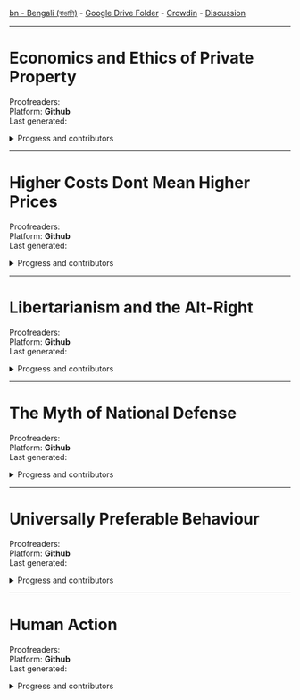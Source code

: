 
[bn - Bengali (বাঙালি)](https://github.com/ancap-ch/from-en/tree/utopian/bn) - [Google Drive Folder]() - [Crowdin](https://crowdin.com/project/ancap-ch/bn) - [Discussion](https://BD.ancap.ch)

---

# Economics and Ethics of Private Property    
Proofreaders:   
Platform: **Github**  
Last generated:  

<details>
  <summary>Progress and contributors</summary>

| file name | translated | reviewed | words | translators | arbitrary | arbitrary |
| - | - | - | - | - | - | - |
| 01_pref2nd_ed.md | :x: | :x: |    210 | | | |
| 02_pref1st_ed.md | :x: | :x: |    400 | | | |
| 03_p01.md | :x: | :x: |    001 | | | |
| 03_p01_ch01_01.md | :x: | :x: | 4k 150 | | | |
| 03_p01_ch01_02.md | :x: | :x: | 4k 650 | | | |
| 03_p01_ch01_03.md | :x: | :x: | 3k 280 | | | |
| 03_p01_ch02_01.md | :x: | :x: | 3k 510 | | | |
| 03_p01_ch02_02.md | :x: | :x: | 2k 590 | | | |
| 03_p01_ch02_03.md | :x: | :x: | 3k 440 | | | |
| 03_p01_ch02_04.md | :x: | :x: | 3k 510 | | | |
| 03_p01_ch02_05.md | :x: | :x: | 3k 280 | | | |
| 03_p01_ch03_01.md | :x: | :x: | 2k 370 | | | |
| 03_p01_ch03_02.md | :x: | :x: | 2k 580 | | | |
| 03_p01_ch03_03.md | :x: | :x: | 2k 820 | | | |
| 03_p01_ch03_04.md | :x: | :x: | 3k 550 | | | |
| 03_p01_ch03_05.md | :x: | :x: | 3k 570 | | | |
| 03_p01_ch04_01.md | :x: | :x: | 4k 300 | | | |
| 03_p01_ch04_02.md | :x: | :x: | 4k 000 | | | |
| 03_p01_ch05_01.md | :x: | :x: | 2k 400 | | | |
| 03_p01_ch05_02.md | :x: | :x: | 3k 470 | | | |
| 03_p01_ch05_03.md | :x: | :x: | 3k 920 | | | |
| 03_p01_ch05_04.md | :x: | :x: | 2k 930 | | | |
| 03_p01_ch06_01.md | :x: | :x: | 2k 940 | | | |
| 03_p01_ch06_02.md | :x: | :x: | 4k 530 | | | |
| 03_p01_ch06_03.md | :x: | :x: | 3k 860 | | | |
| 03_p01_ch07_01.md | :x: | :x: | 2k 830 | | | |
| 03_p01_ch07_02.md | :x: | :x: | 3k 260 | | | |
| 03_p01_ch07_03.md | :x: | :x: | 2k 950 | | | |
| 03_p01_ch07_04.md | :x: | :x: | 2k 660 | | | |
| 03_p01_ch07_05.md | :x: | :x: | 3k 620 | | | |
| 03_p01_ch07_06.md | :x: | :x: | 3k 600 | | | |
| 03_p01_ch08.md | :x: | :x: | 2k 430 | | | |
| 03_p02.md | :x: | :x: |    001 | | | |
| 03_p02_ch09.md | :x: | :x: | 010 | | | |
| 03_p02_ch09_01.md | :x: | :x: | 400 | | | |
| 03_p02_ch09_02.md | :x: | :x: | 4k 490 | | | |
| 03_p02_ch09_03_01.md | :x: | :x: | 2k 720 | | | |
| 03_p02_ch09_03_02.md | :x: | :x: | 3k 050 | | | |
| 03_p02_ch09_04.md | :x: | :x: | 200 | | | |
| 03_p02_ch10.md | :x: | :x: | 3k 220 | | | |
| 03_p02_ch11.md | :x: | :x: | 10 | | | |
| 03_p02_ch11_1.md | :x: | :x: | 2k 430 | | | |
| 03_p02_ch11_2.md | :x: | :x: | 4k 290 | | | |
| 03_p02_ch11_3.md | :x: | :x: | 3k 200 | | | |
| 03_p02_ch12.md | :x: | :x: | 2k 890 | | | |
| 03_p02_ch13.md | :x: | :x: | 2k 560 | | | |
| 03_p02_ch14.md | :x: | :x: | 10 | | | |
| 03_p02_ch14_1.md | :x: | :x: | 2k 760 | | | |
| 03_p02_ch14_2.md | :x: | :x: | 4k 290 | | | |
| 03_p02_ch14_3.md | :x: | :x: | 4k 780 | | | |
| 03_p02_ch15.md | :x: | :x: | 1 | | | |
| 03_p02_ch15_01.md | :x: | :x: | 310 | | | |
| 03_p02_ch15_02.md | :x: | :x: | 2k 360 | | | |
| 03_p02_ch15_03.md | :x: | :x: | 720 | | | |
| 03_p02_ch15_04.md | :x: | :x: | 890 | | | |
| 03_p02_ch15_05.md | :x: | :x: | 2k 020 | | | |
| 04_apx.md | :x: | :x: | 1 | | | |
| 04_apx_01.md | :x: | :x: | 1k 580 | | | |
| 04_apx_02.md | :x: | :x: | 1k 870 | | | |
| 04_apx_03.md | :x: | :x: | 1k 950 | | | |
| 04_apx_04.md | :x: | :x: | 1k 810 | | | |


</details>



---

# Higher Costs Dont Mean Higher Prices    
Proofreaders:   
Platform: **Github**  
Last generated:  

<details>
  <summary>Progress and contributors</summary>

| file name | translated | reviewed | words | translators | arbitrary | arbitrary |
| - | - | - | - | - | - | - |
| essay.md | :x: | :x: | 1k 220 | | | | | |

</details>

---

# Libertarianism and the Alt-Right    
Proofreaders:   
Platform: **Github**  
Last generated:  

<details>
  <summary>Progress and contributors</summary>

| file name | translated | reviewed | words | translators | arbitrary | arbitrary |
| - | - | - | - | - | - | - |
| 01_speech.md | :x: | :x: | 7k 100 | | | | | |

</details>


---

# The Myth of National Defense    
Proofreaders:   
Platform: **Github**  
Last generated:  

<details>
  <summary>Progress and contributors</summary>

| file name | translated | reviewed | words | translators | arbitrary | arbitrary |
| - | - | - | - | - | - | - |
| intro.md | :x: | :x: | 5k 050 | | | | | |
| < more files to be added > | :x: | :x: |  | | | | | |

</details>


---

# Universally Preferable Behaviour    
Proofreaders:   
Platform: **Github**  
Last generated:  

<details>
  <summary>Progress and contributors</summary>

| file name | translated | reviewed | words | translators | arbitrary | arbitrary |
| - | - | - | - | - | - | - |
| p00_ch01_foreword.md | :x: | :x: | 2k 380 | | | | | |
| p00_ch02_intro.md | :x: | :x: | 3k 220 | | | | | |
| p01.md | :x: | :x: |    001 | | | | | |
| p01_ch01_a_framework.md | :x: | :x: | 1k 980 | | | | | |
| p01_ch02_internal.md | :x: | :x: |    540  | | | | | |
| p01_ch03_ethics.md | :x: | :x: | 1k 410 | | | | | |
| p01_ch04_pref.md | :x: | :x: | 2k 040 | | | | | |
| p01_ch05_01_univ.md | :x: | :x: | 1k 520 | | | | | |
| p01_ch05_02_univ.md | :x: | :x: | 3k 090 | | | | | |
| p01_ch06_upb.md | :x: | :x: | 2k 350 | | | | | |
| p01_ch07_init.md | :x: | :x: |    910 | | | | | |
| p01_ch08_lifeboat.md | :x: | :x: | 1k 500 | | | | | |
| p01_ch09_the_beast.md | :x: | :x: | 1k 190 | | | | | |
| p02.md | :x: | :x: |    001 | | | | | |
| p02_ch01_ethical_categories.md | :x: | :x: |    770 | | | | | |
| p02_ch02_.._rape.md | :x: | :x: | 3k 310 | | | | | |
| p02_ch03_.._murder.md | :x: | :x: | 1k 050 | | | | | |
| p02_ch04_.._theft.md | :x: | :x: | 3k 550 | | | | | |
| p02_ch05_.._fraud.md | :x: | :x: |    770 | | | | | |
| p02_ch06_.._lying.md | :x: | :x: |    500 | | | | | |
| p02_ch07_01_.._upb.md | :x: | :x: | 2k 400 | | | | | |
| p02_ch07_02_.._upb.md | :x: | :x: | 1k 110 | | | | | |
| p03.md | :x: | :x: |    001 | | | | | |
| p03_ch01_.._behaviour.md | :x: | :x: |    180 | | | | | |
| p03_ch02_.._revisited.md | :x: | :x: | 1k 200 | | | | | |
| p03_ch03_01_..existence.md | :x: | :x: | 3k 320 | | | | | |
| p03_ch03_02_..existence.md | :x: | :x: | 2k 780 | | | | | |
| p03_ch03_03_..existence.md | :x: | :x: | 2k 260 | | | | | |
| p03_ch04_additional_proofs.md | :x: | :x: |    480 | | | | | |
| p03_ch05_parallels.md | :x: | :x: | 1k 070 | | | | | |
| p04.md | :x: | :x: | 1k 260 | | | | | |
| p05_appendices.md | :x: | :x: |    880 | | | | | |

</details>


---

# Human Action    
Proofreaders:   
Platform: **Github**  
Last generated:  

<details>
  <summary>Progress and contributors</summary>

| file name | translated | reviewed | words | translators | arbitrary | arbitrary |
| - | - | - | - | - | - | - |
| 00_00_01 | :x: | :x: | 230 | | | |
| 00_00_02 | :x: | :x: | 790 | | | |
| 00_00_03 | :x: | :x: | 490 | | | |
| 00_01 | :x: | :x: | 1 | | | |
| 00_01_01 | :x: | :x: | 1k 230 | | | |
| 00_01_02 | :x: | :x: | 1k 480 | | | |
| 00_01_03 | :x: | :x: | 1k 320 | | | |
| 00_01_04 | :x: | :x: | 80 | | | |
| 01 | :x: | :x: | 1 | | | |
| 01_01 | :x: | :x: | 1 | | | |
| 01_01_01 | :x: | :x: | 1k 100 | | | |
| 01_01_02 | :x: | :x: | 1k 570 | | | |
| 01_01_03 | :x: | :x: | 720 | | | |
| 01_01_04 | :x: | :x: | 1k 460 | | | |
| 01_01_05 | :x: | :x: | 580 | | | |
| 01_01_06 | :x: | :x: | 2k 680 | | | |
| 01_02 | :x: | :x: | 1 | | | |
| 01_02_01 | :x: | :x: | 940 | | | |
| 01_02_02 | :x: | :x: | 2k 340 | | | |
| 01_02_03 | :x: | :x: | 1k 320 | | | |
| 01_02_04 | :x: | :x: | 1k 390 | | | |
| 01_02_05 | :x: | :x: | 570 | | | |
| 01_02_06 | :x: | :x: | 650 | | | |
| 01_02_07 | :x: | :x: | 1k 170 | | | |
| 01_02_08 | :x: | :x: | 3k 110 | | | |
| 01_02_09 | :x: | :x: | 2k 310 | | | |
| 01_02_10 | :x: | :x: | 2k 130 | | | |
| 01_02_11 | :x: | :x: | 850 | | | |
| 01_03 | :x: | :x: | 1 | | | |
| 01_03_01 | :x: | :x: | 1k 270 | | | |
| 01_03_02 | :x: | :x: | 810 | | | |
| 01_03_03 | :x: | :x: | 3k 050 | | | |
| 01_03_04 | :x: | :x: | 1k 210 | | | |
| 01_03_05 | :x: | :x: | 950 | | | |
| 01_03_06 | :x: | :x: | 950 | | | |
| 01_04 | :x: | :x: | 1 | | | |
| 01_04_01 | :x: | :x: | 1k 180 | | | |
| 01_04_02 | :x: | :x: | 710 | | | |
| 01_04_03 | :x: | :x: | 270 | | | |
| 01_04_04 | :x: | :x: | 470 | | | |
| 01_05 | :x: | :x: | 1 | | | |
| 01_05_01 | :x: | :x: | 420 | | | |
| 01_05_02 | :x: | :x: | 645 | | | |
| 01_05_03 | :x: | :x: | 170 | | | |
| 01_05_04 | :x: | :x: | 1k 080 | | | |
| 01_06 | :x: | :x: | 1 | | | |
| 01_06_01 | :x: | :x: | 580 | | | |
| 01_06_02 | :x: | :x: | 450 | | | |
| 01_06_03 | :x: | :x: | 1k 100 | | | |
| 01_06_04 | :x: | :x: | 1k 620 | | | |
| 01_06_05 | :x: | :x: | 880 | | | |
| 01_06_06 | :x: | :x: | 940 | | | |
| 01_06_07 | :x: | :x: | 210 | | | |
| 01_07 | :x: | :x: | 1 | | | |
| 01_07_01 | :x: | :x: | 4k 000 | | | |
| 01_07_02 | :x: | :x: | 1k 610 | | | |
| 01_07_03 | :x: | :x: | 4k 460 | | | |
| 01_07_04 | :x: | :x: | 820 | | | |
| 02 | :x: | :x: | 1 | | | |
| 02_01 | :x: | :x: | 1 | | | |
| 02_01_01 | :x: | :x: | 870 | | | |
| 02_01_02 | :x: | :x: | 5k 490 | | | |
| 02_01_03 | :x: | :x: | 570 | | | |
| 02_01_04 | :x: | :x: | 2k 610 | | | |
| 02_01_05 | :x: | :x: | 220 | | | |
| 02_01_06 | :x: | :x: | 1k 910 | | | |
| 02_01_07 | :x: | :x: | 630 | | | |
| 02_01_08 | :x: | :x: | 2k 960 | | | |
| 02_02 | :x: | :x: | 1 | | | |
| 02_02_01 | :x: | :x: | 490 | | | |
| 02_02_02 | :x: | :x: | 4k 240 | | | |
| 02_02_03 | :x: | :x: | 1k 780 | | | |
| 02_02_04 | :x: | :x: | 900 | | | |
| 02_03 | :x: | :x: | 1 | | | |
| 02_03_01 | :x: | :x: | 620 | | | |
| 02_03_02 | :x: | :x: | 1k 280 | | | |
| 02_03_03 | :x: | :x: | 520 | | | |
| 03 | :x: | :x: | 1 | | | |
| 03_01 | :x: | :x: | 1 | | | |
| 03_01_01 | :x: | :x: | 390 | | | |
| 03_01_02 | :x: | :x: | 2k 490 | | | |
| 03_01_03 | :x: | :x: | 1k 320 | | | |
| 03_01_04 | :x: | :x: | 2k 110 | | | |
| 03_02 | :x: | :x: | 1 | | | |
| 03_02_01 | :x: | :x: | 1k 200 | | | |
| 03_02_02 | :x: | :x: | 1k 320 | | | |
| 03_02_03 | :x: | :x: | 720 | | | |
| 03_02_04 | :x: | :x: | 1k 950 | | | |
| 03_02_05 | :x: | :x: | 2k 050 | | | |
| 03_03 | :x: | :x: | 1 | | | |
| 03_03_01 | :x: | :x: | 760 | | | |
| 03_03_02 | :x: | :x: | 280 | | | |
| 04 | :x: | :x: | 1 | | | |
| 04_01 | :x: | :x: | 1 | | | |
| 04_01_01 | :x: | :x: | 1k 830 | | | |
| 04_01_02 | :x: | :x: | 630 | | | |
| 04_01_03 | :x: | :x: | 2k 710 | | | |
| 04_01_04 | :x: | :x: | 380 | | | |
| 04_01_05 | :x: | :x: | 3k 010 | | | |
| 04_01_06 | :x: | :x: | 330 | | | |
| 04_01_07 | :x: | :x: | 2k 390 | | | |
| 04_02 | :x: | :x: | 1 | | | |
| 04_02_01 | :x: | :x: | 1k 140 | | | |
| 04_02_02 | :x: | :x: | 2k 120 | | | |
| 04_02_03 | :x: | :x: | 2k 500 | | | |
| 04_02_04 | :x: | :x: | 1k 700 | | | |
| 04_02_05 | :x: | :x: | 2k 630 | | | |
| 04_02_06 | :x: | :x: | 3k 810 | | | |
| 04_02_07 | :x: | :x: | 710 | | | |
| 04_02_08 | :x: | :x: | 2k 260 | | | |
| 04_02_09 | :x: | :x: | 4k 060 | | | |
| 04_02_10 | :x: | :x: | 3k 570 | | | |
| 04_02_11 | :x: | :x: | 1k 700 | | | |
| 04_02_12 | :x: | :x: | 2k 220 | | | |
| 04_02_13 | :x: | :x: | 1k 320 | | | |
| 04_02_14 | :x: | :x: | 1k 660 | | | |
<more to be added..>

</details>





